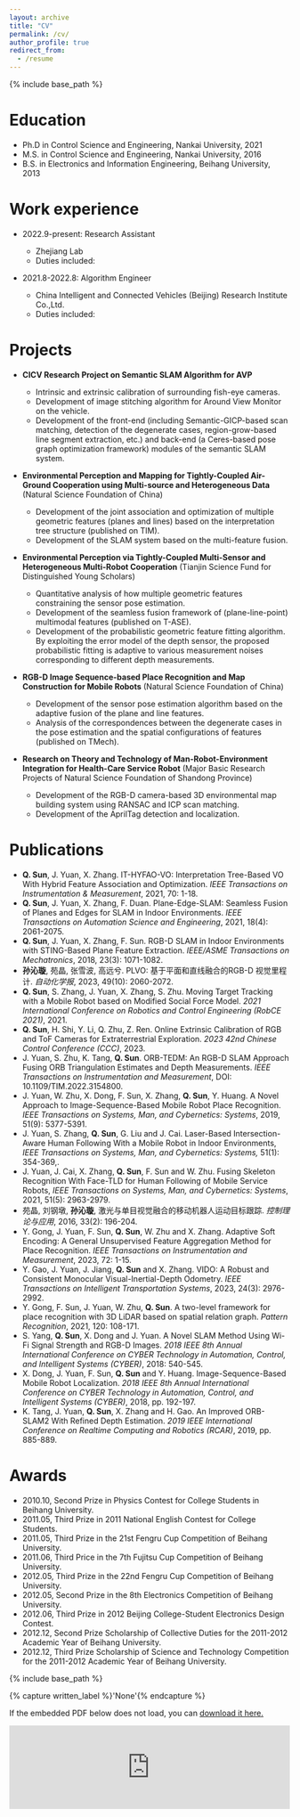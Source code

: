 ```yaml
---
layout: archive
title: "CV"
permalink: /cv/
author_profile: true
redirect_from:
  - /resume
---
```


{% include base_path %}

Education
======
* Ph.D in Control Science and Engineering, Nankai University, 2021
* M.S. in Control Science and Engineering, Nankai University, 2016
* B.S. in Electronics and Information Engineering, Beihang University, 2013

Work experience
======
* 2022.9-present: Research Assistant
  * Zhejiang Lab
  * Duties included: 

* 2021.8-2022.8: Algorithm Engineer
  * China Intelligent and Connected Vehicles (Beijing) Research Institute Co.,Ltd.
  * Duties included: 


Projects
======
* **CICV Research Project on Semantic SLAM Algorithm for AVP**
  * Intrinsic and extrinsic calibration of surrounding fish-eye cameras.
  * Development of image stitching algorithm for Around View Monitor on the vehicle.
  * Development of the front-end (including Semantic-GICP-based scan matching, detection of the degenerate cases, region-grow-based line segment extraction, etc.) and back-end (a Ceres-based pose graph optimization framework) modules of the semantic SLAM system.

* **Environmental Perception and Mapping for Tightly-Coupled Air-Ground Cooperation using Multi-source and Heterogeneous Data** (Natural Science Foundation of China)
  * Development of the joint association and optimization of multiple geometric features (planes and lines) based on the interpretation tree structure (published on TIM).
  * Development of the SLAM system based on the multi-feature fusion.
* **Environmental Perception via Tightly-Coupled Multi-Sensor and Heterogeneous Multi-Robot Cooperation** (Tianjin Science Fund for Distinguished Young Scholars)
  * Quantitative analysis of how multiple geometric features constraining the sensor pose estimation.
  * Development of the seamless fusion framework of (plane-line-point) multimodal features (published on T-ASE).
  * Development of the probabilistic geometric feature fitting algorithm. By exploiting the error model of the depth sensor, the proposed probabilistic fitting is adaptive to various measurement noises corresponding to different depth measurements.

* **RGB-D Image Sequence-based Place Recognition and Map Construction for Mobile Robots** (Natural Science Foundation of China)
  * Development of the sensor pose estimation algorithm based on the adaptive fusion of the plane and line features.
  * Analysis of the correspondences between the degenerate cases in the pose estimation and the spatial configurations of features (published on TMech).

* **Research on Theory and Technology of Man-Robot-Environment Integration for Health-Care Service Robot** (Major Basic Research Projects of Natural Science Foundation of Shandong Province)
  * Development of the RGB-D camera-based 3D environmental map building system using RANSAC and ICP scan matching.
  * Development of the AprilTag detection and localization.


Publications
======
- **Q. Sun**, J. Yuan, X. Zhang. IT-HYFAO-VO: Interpretation Tree-Based VO With Hybrid Feature Association and Optimization. *IEEE Transactions on Instrumentation & Measurement*, 2021, 70: 1-18.
- **Q. Sun**, J. Yuan, X. Zhang, F. Duan. Plane-Edge-SLAM: Seamless Fusion of Planes and Edges for SLAM in Indoor Environments. *IEEE Transactions on Automation Science and Engineering*, 2021, 18(4): 2061-2075.
- **Q. Sun**, J. Yuan, X. Zhang, F. Sun. RGB-D SLAM in Indoor Environments with STING-Based Plane Feature Extraction. *IEEE/ASME Transactions on Mechatronics*, 2018, 23(3): 1071-1082.
- **孙沁璇**, 苑晶, 张雪波, 高远兮. PLVO: 基于平面和直线融合的RGB-D 视觉里程计. *自动化学报*, 2023, 49(10): 2060-2072.
- **Q. Sun**, S. Zhang, J. Yuan, X. Zhang, S. Zhu. Moving Target Tracking with a Mobile Robot based on Modified Social Force Model. *2021 International Conference on Robotics and Control Engineering (RobCE 2021)*, 2021.
- **Q. Sun**, H. Shi, Y. Li, Q. Zhu, Z. Ren. Online Extrinsic Calibration of RGB and ToF Cameras for Extraterrestrial Exploration. *2023 42nd Chinese Control Conference (CCC)*, 2023.
- J. Yuan, S. Zhu, K. Tang, **Q. Sun**. ORB-TEDM: An RGB-D SLAM Approach Fusing ORB Triangulation Estimates and Depth Measurements. *IEEE Transactions on Instrumentation and Measurement*, DOI: 10.1109/TIM.2022.3154800.
- J. Yuan, W. Zhu, X. Dong, F. Sun, X. Zhang, **Q. Sun**, Y. Huang. A Novel Approach to Image-Sequence-Based Mobile Robot Place Recognition. *IEEE Transactions on Systems, Man, and Cybernetics: Systems*, 2019, 51(9): 5377-5391.
- J. Yuan, S. Zhang, **Q. Sun**, G. Liu and J. Cai. Laser-Based Intersection-Aware Human Following With a Mobile Robot in Indoor Environments, *IEEE Transactions on Systems, Man, and Cybernetics: Systems,* 51(1): 354-369,.
- J. Yuan, J. Cai, X. Zhang, **Q. Sun**, F. Sun and W. Zhu. Fusing Skeleton Recognition With Face-TLD for Human Following of Mobile Service Robots, *IEEE Transactions on Systems, Man, and Cybernetics: Systems*, 2021, 51(5): 2963-2979.
- 苑晶, 刘钢墩, **孙沁璇**, 激光与单目视觉融合的移动机器人运动目标跟踪. *控制理论与应用*, 2016, 33(2): 196-204.
- Y. Gong, J. Yuan, F. Sun, **Q. Sun**, W. Zhu and X. Zhang. Adaptive Soft Encoding: A General Unsupervised Feature Aggregation Method for Place Recognition. *IEEE Transactions on Instrumentation and Measurement*, 2023, 72: 1-15.
- Y. Gao, J. Yuan, J. Jiang, **Q. Sun** and X. Zhang. VIDO: A Robust and Consistent Monocular Visual-Inertial-Depth Odometry. *IEEE Transactions on Intelligent Transportation Systems*, 2023, 24(3): 2976-2992.
- Y. Gong, F. Sun, J. Yuan, W. Zhu, **Q. Sun**. A two-level framework for place recognition with 3D LiDAR based on spatial relation graph. *Pattern Recognition*, 2021, 120: 108-171.
- S. Yang, **Q. Sun**, X. Dong and J. Yuan. A Novel SLAM Method Using Wi-Fi Signal Strength and RGB-D Images. *2018 IEEE 8th Annual International Conference on CYBER Technology in Automation, Control, and Intelligent Systems (CYBER)*, 2018: 540-545.
- X. Dong, J. Yuan, F. Sun, **Q. Sun** and Y. Huang. Image-Sequence-Based Mobile Robot Localization. *2018 IEEE 8th Annual International Conference on CYBER Technology in Automation, Control, and Intelligent Systems (CYBER)*, 2018, pp. 192-197.
- K. Tang, J. Yuan, **Q. Sun**, X. Zhang and H. Gao. An Improved ORB-SLAM2 With Refined Depth Estimation. *2019 IEEE International Conference on Realtime Computing and Robotics (RCAR)*, 2019, pp. 885-889.


Awards
======
- 2010.10, Second Prize in Physics Contest for College Students in Beihang University.
- 2011.05, Third Prize in 2011 National English Contest for College Students.
- 2011.05, Third Prize in the 21st Fengru Cup Competition of Beihang University.
- 2011.06, Third Price in the 7th Fujitsu Cup Competition of Beihang University.
- 2012.05, Third Prize in the 22nd Fengru Cup Competition of Beihang University.
- 2012.05, Second Prize in the 8th Electronics Competition of Beihang University.
- 2012.06, Third Prize in 2012 Beijing College-Student Electronics Design Contest.
- 2012.12, Second Prize Scholarship of Collective Duties for the 2011-2012 Academic Year of Beihang University.
- 2012.12, Third Prize Scholarship of Science and Technology Competition for the 2011-2012 Academic Year of Beihang University.



{% include base_path %}

{% capture written_label %}'None'{% endcapture %}

If the embedded PDF below does not load, you can <u><a href="http://sunqinxuan.github.io/files/publications_TIM2021.pdf">download it here.</a></u>
<br/>

<embed src="http://sunqinxuan.github.io/files/publications_TIM2021.pdf" type="application/pdf" width="100%" />
